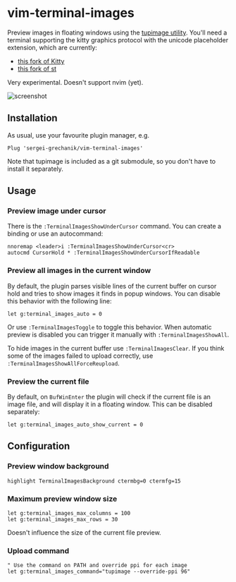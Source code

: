 # vim-terminal-images

Preview images in floating windows using the [tupimage
utility](https://github.com/sergei-grechanik/tupimage). You'll need a terminal
supporting the kitty graphics protocol with the unicode placeholder extension,
which are currently:
- [this fork of Kitty](https://github.com/sergei-grechanik/kitty/tree/unicode-placeholders)
- [this fork of st](https://github.com/sergei-grechanik/st/tree/graphics)

Very experimental.
Doesn't support nvim (yet).

![screenshot](https://user-images.githubusercontent.com/1084979/187103012-0e71333a-2c60-4f8d-8915-9dfa086686b6.png)

## Installation

As usual, use your favourite plugin manager, e.g.

    Plug 'sergei-grechanik/vim-terminal-images'

Note that tupimage is included as a git submodule, so you don't have to install
it separately.

## Usage

### Preview image under cursor

There is the `:TerminalImagesShowUnderCursor` command. You can create a binding
or use an autocommand:

    nnoremap <leader>i :TerminalImagesShowUnderCursor<cr>
    autocmd CursorHold * :TerminalImagesShowUnderCursorIfReadable

### Preview all images in the current window

By default, the plugin parses visible lines of the current buffer on cursor hold
and tries to show images it finds in popup windows. You can disable this
behavior with the following line:

    let g:terminal_images_auto = 0

Or use `:TerminalImagesToggle` to toggle this behavior. When automatic preview
is disabled you can trigger it manually with `:TerminalImagesShowAll`.

To hide images in the current buffer use `:TerminalImagesClear`. If you think
some of the images failed to upload correctly, use
`:TerminalImagesShowAllForceReupload`.

### Preview the current file

By default, on `BufWinEnter` the plugin will check if the current file is an
image file, and will display it in a floating window. This can be disabled
separately:

    let g:terminal_images_auto_show_current = 0

## Configuration

### Preview window background

    highlight TerminalImagesBackground ctermbg=0 ctermfg=15

### Maximum preview window size

    let g:terminal_images_max_columns = 100
    let g:terminal_images_max_rows = 30

Doesn't influence the size of the current file preview.

### Upload command

    " Use the command on PATH and override ppi for each image
    let g:terminal_images_command="tupimage --override-ppi 96"
